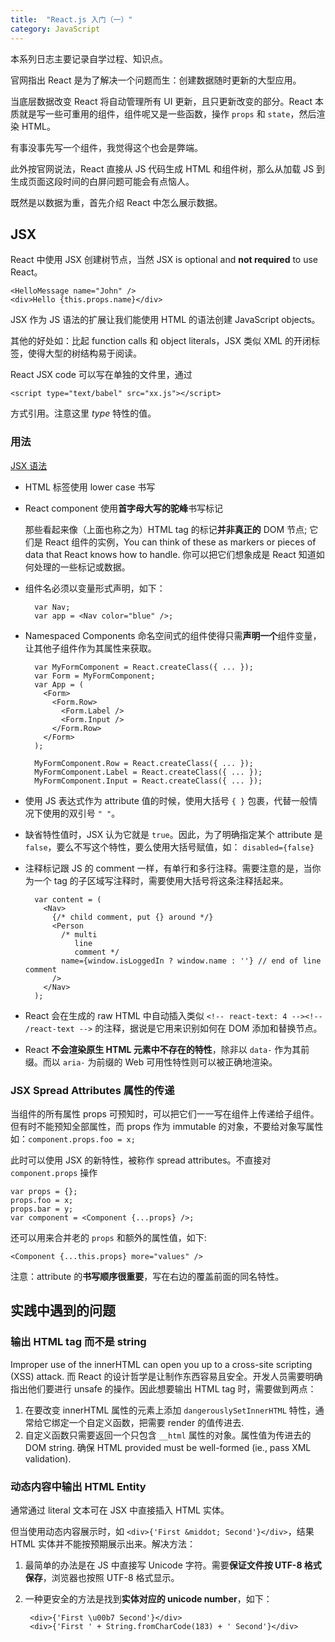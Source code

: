 ```yaml
---
title:  "React.js 入门（一）"
category: JavaScript
---
```

本系列日志主要记录自学过程、知识点。

官网指出 React 是为了解决一个问题而生：创建数据随时更新的大型应用。

当底层数据改变 React 将自动管理所有 UI 更新，且只更新改变的部分。React 本质就是写一些可重用的组件，组件呢又是一些函数，操作 `props` 和 `state`，然后渲染 HTML。

有事没事先写一个组件，我觉得这个也会是弊端。

此外按官网说法，React 直接从 JS 代码生成 HTML 和组件树，那么从加载 JS 到生成页面这段时间的白屏问题可能会有点恼人。

既然是以数据为重，首先介绍 React 中怎么展示数据。

## JSX

React 中使用 JSX 创建树节点，当然 JSX is optional and **not required** to use React。

    <HelloMessage name="John" />
    <div>Hello {this.props.name}</div>

JSX 作为 JS 语法的扩展让我们能使用 HTML 的语法创建 JavaScript objects。

其他的好处如：比起 function calls 和 object literals，JSX 类似 XML 的开闭标签，使得大型的树结构易于阅读。

<!--more-->

React JSX code 可以写在单独的文件里，通过

    <script type="text/babel" src="xx.js"></script>

方式引用。注意这里 _type_ 特性的值。

### 用法

[JSX 语法](https://facebook.github.io/react/docs/jsx-in-depth.html)

+ HTML 标签使用 lower case 书写
+ React component 使用**首字母大写的驼峰**书写标记

    那些看起来像（上面也称之为）HTML tag 的标记**并非真正的** DOM 节点; 它们是 React 组件的实例，You can think of these as markers or pieces of data that React knows how to handle. 你可以把它们想象成是 React 知道如何处理的一些标记或数据。

+ 组件名必须以变量形式声明，如下：

        var Nav;
        var app = <Nav color="blue" />;

+ Namespaced Components 命名空间式的组件使得只需**声明一个**组件变量，让其他子组件作为其属性来获取。

        var MyFormComponent = React.createClass({ ... });
        var Form = MyFormComponent;
        var App = (
          <Form>
            <Form.Row>
              <Form.Label />
              <Form.Input />
            </Form.Row>
          </Form>
        );

        MyFormComponent.Row = React.createClass({ ... });
        MyFormComponent.Label = React.createClass({ ... });
        MyFormComponent.Input = React.createClass({ ... });

+ 使用 JS 表达式作为 attribute 值的时候，使用大括号 `{ }` 包裹，代替一般情况下使用的双引号 `" "`。
+ 缺省特性值时，JSX 认为它就是 `true`。因此，为了明确指定某个 attribute 是 `false`，要么不写这个特性，要么使用大括号赋值，如： `disabled={false}`
+ 注释标记跟 JS 的 comment 一样，有单行和多行注释。需要注意的是，当你为一个 tag 的子区域写注释时，需要使用大括号将这条注释括起来。

        var content = (
          <Nav>
            {/* child comment, put {} around */}
            <Person
              /* multi
                 line
                 comment */
              name={window.isLoggedIn ? window.name : ''} // end of line comment
            />
          </Nav>
        );

+ React 会在生成的 raw HTML 中自动插入类似 `<!-- react-text: 4 --><!-- /react-text -->` 的注释，据说是它用来识别如何在 DOM 添加和替换节点。
+ React **不会渲染原生 HTML 元素中不存在的特性**，除非以 `data-` 作为其前缀。而以 `aria-` 为前缀的 Web 可用性特性则可以被正确地渲染。

### JSX Spread Attributes 属性的传递

当组件的所有属性 props 可预知时，可以把它们一一写在组件上传递给子组件。但有时不能预知全部属性，而 props 作为 immutable 的对象，不要给对象写属性如：`component.props.foo = x;`

此时可以使用 JSX 的新特性，被称作 spread attributes。不直接对 `component.props` 操作

    var props = {};
    props.foo = x;
    props.bar = y;
    var component = <Component {...props} />;

还可以用来合并老的 `props` 和额外的属性值，如下:

    <Component {...this.props} more="values" />

注意：attribute 的**书写顺序很重要**，写在右边的覆盖前面的同名特性。

## 实践中遇到的问题

### 输出 HTML tag 而不是 string

Improper use of the innerHTML can open you up to a cross-site scripting (XSS) attack. 而 React 的设计哲学是让制作东西容易且安全。开发人员需要明确指出他们要进行 unsafe 的操作。因此想要输出 HTML tag 时，需要做到两点：

1. 在要改变 innerHTML 属性的元素上添加 `dangerouslySetInnerHTML` 特性，通常给它绑定一个自定义函数，把需要 render 的值传进去.
2. 自定义函数只需要返回一个只包含 `__html` 属性的对象。属性值为传进去的 DOM string. 确保 HTML provided must be well-formed (ie., pass XML validation).

### 动态内容中输出 HTML Entity

通常通过 literal 文本可在 JSX 中直接插入 HTML 实体。

但当使用动态内容展示时，如 `<div>{'First &middot; Second'}</div>`，结果 HTML 实体并不能按预期展示出来。解决方法：

1. 最简单的办法是在 JS 中直接写 Unicode 字符。需要**保证文件按 UTF-8 格式保存**，浏览器也按照 UTF-8 格式显示。
2. 一种更安全的方法是找到**实体对应的 unicode number**，如下：

        <div>{'First \u00b7 Second'}</div>
        <div>{'First ' + String.fromCharCode(183) + ' Second'}</div>
